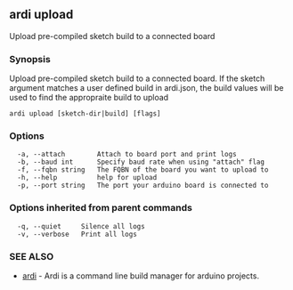 ## ardi upload

Upload pre-compiled sketch build to a connected board

### Synopsis


Upload pre-compiled sketch build to a connected board. If the sketch argument matches a user defined build in ardi.json, the build values will be used to find the appropraite build to upload

```
ardi upload [sketch-dir|build] [flags]
```

### Options

```
  -a, --attach        Attach to board port and print logs
  -b, --baud int      Specify baud rate when using "attach" flag
  -f, --fqbn string   The FQBN of the board you want to upload to
  -h, --help          help for upload
  -p, --port string   The port your arduino board is connected to
```

### Options inherited from parent commands

```
  -q, --quiet     Silence all logs
  -v, --verbose   Print all logs
```

### SEE ALSO

* [ardi](ardi.md)	 - Ardi is a command line build manager for arduino projects.

